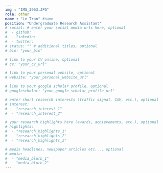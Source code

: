 ```yaml
---
img : "IMG_3963.JPG"
role: other
name : "Le Tran" #name
position: "Undergraduate Research Assistant" 
# social: # enter your social media urls here, optional
#  - github:
#  - linkedin:
#  - twitter:
# status: "" # additional titles, optional
# bio: "your_bio" 

# link to your CV online, optional
# cv: "your_cv_url" 

# link to your personal website, optional
# website: "your_personal_website_url" 

# link to your google scholar profile, optional
# googlescholar: "your_google_scholar_profile_url" 

# enter short research interests (traffic signal, CAV, etc.), optional
# interest: 
#  - "research_interest_1"
#  - "research_interest_2" 

# your research highlights here (awards, achievements, etc.), optional
# highlights: 
#  - "research_highlights_1"
#  - "research_highlights_2"
#  - "research_highlights_3" 

# media headlines, newspaper articles etc..., optional
# media: 
#  - "media_blurb_1"
#  - "media_blurb_2" 
---
```

